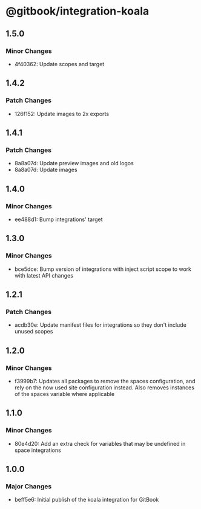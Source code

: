# @gitbook/integration-koala

## 1.5.0

### Minor Changes

- 4f40362: Update scopes and target

## 1.4.2

### Patch Changes

- 126f152: Update images to 2x exports

## 1.4.1

### Patch Changes

- 8a8a07d: Update preview images and old logos
- 8a8a07d: Update images

## 1.4.0

### Minor Changes

- ee488d1: Bump integrations' target

## 1.3.0

### Minor Changes

- bce5dce: Bump version of integrations with inject script scope to work with latest API changes

## 1.2.1

### Patch Changes

- acdb30e: Update manifest files for integrations so they don't include unused scopes

## 1.2.0

### Minor Changes

- f3999b7: Updates all packages to remove the spaces configuration, and rely on the now used site configuration instead. Also removes instances of the spaces variable where applicable

## 1.1.0

### Minor Changes

- 80e4d20: Add an extra check for variables that may be undefined in space integrations

## 1.0.0

### Major Changes

- beff5e6: Initial publish of the koala integration for GitBook
